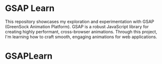 # GSAP Learn

This repository showcases my exploration and experimentation with GSAP (GreenSock Animation Platform). GSAP is a robust JavaScript library for creating highly performant, cross-browser animations. Through this project, I'm learning how to craft smooth, engaging animations for web applications.
# GSAPLearn
